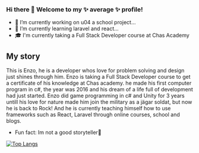 ### Hi there 👋 Welcome to my ✨ average ✨ profile!

- 💼 I’m currently working on u04 a school project...
- 🧠 I’m currently learning laravel and react...
- 🎓 I'm currently taking a Full Stack Developer course at Chas Academy

## My story 
This is Enzo, he is a developer whos love for problem solving and design just shines through him. Enzo is taking a Full Stack Developer course to get a certificate of his knowledge at Chas academy. he made his first computer program in c#, the year was 2016 and his dream of a life full of development had just started. Enzo did game programming in c# and Unity for 3 years untill his love for nature made him join the military as a jägar soldat, but now he is back to Rock! And he is currently teaching himself how to use frameworks such as React, Laravel through online courses, school and blogs.
-  Fun fact: Im not a good storyteller📜


[![Top Langs](https://github-readme-stats.vercel.app/api/top-langs/EnzoBomark=anuraghazra&layout=compact)](https://github.com/anuraghazra/github-readme-stats)
